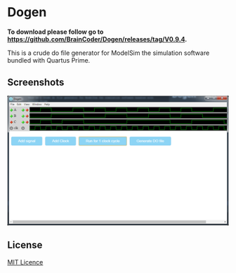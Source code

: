 # Dogen

**To download please follow go to https://github.com/BrainCoder/Dogen/releases/tag/V0.9.4.**

This is a crude do file generator for ModelSim the simulation software bundled with
Quartus Prime.

## Screenshots
![screenshot](https://raw.githubusercontent.com/BrainCoder/Dogen/master/demo.png)

## License

[MIT Licence](LICENSE.md)

